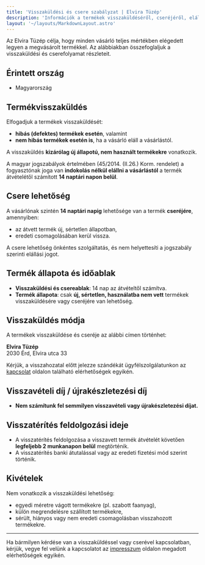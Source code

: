 ```yaml
---
title: 'Visszaküldési és csere szabályzat | Elvira Tüzép'
description: 'Információk a termékek visszaküldéséről, cseréjéről, elállási jogról és visszatérítési folyamatról az Elvira Tüzépnél.'
layout: '~/layouts/MarkdownLayout.astro'
---
```


Az Elvira Tüzép célja, hogy minden vásárló teljes mértékben elégedett legyen a megvásárolt termékkel. Az alábbiakban összefoglaljuk a visszaküldési és cserefolyamat részleteit.

## Érintett ország

- Magyarország

## Termékvisszaküldés

Elfogadjuk a termékek visszaküldését:
- **hibás (defektes) termékek esetén**, valamint
- **nem hibás termékek esetén is**, ha a vásárló eláll a vásárlástól.

A visszaküldés **kizárólag új állapotú, nem használt termékekre** vonatkozik.

A magyar jogszabályok értelmében (45/2014. (II.26.) Korm. rendelet) a fogyasztónak joga van **indokolás nélkül elállni a vásárlástól** a termék átvételétől számított **14 naptári napon belül**.

## Csere lehetőség

A vásárlónak szintén **14 naptári napig** lehetősége van a termék **cseréjére**, amennyiben:
- az átvett termék új, sértetlen állapotban,
- eredeti csomagolásában kerül vissza.

A csere lehetőség önkéntes szolgáltatás, és nem helyettesíti a jogszabály szerinti elállási jogot.

## Termék állapota és időablak

- **Visszaküldési és csereablak**: 14 nap az átvételtől számítva.
- **Termék állapota**: csak **új, sértetlen, használatba nem vett** termékek visszaküldésére vagy cseréjére van lehetőség.

## Visszaküldés módja

A termékek visszaküldése és cseréje az alábbi címen történhet:

**Elvira Tüzép**  
2030 Érd, Elvira utca 33

Kérjük, a visszahozatal előtt jelezze szándékát ügyfélszolgálatunkon az [kapcsolat](/kapcsolat) oldalon található elérhetőségek egyikén.

## Visszavételi díj / újrakészletezési díj

- **Nem számítunk fel semmilyen visszavételi vagy újrakészletezési díjat.**

## Visszatérítés feldolgozási ideje

- A visszatérítés feldolgozása a visszavett termék átvételét követően **legfeljebb 2 munkanapon belül** megtörténik.
- A visszatérítés banki átutalással vagy az eredeti fizetési mód szerint történik.

## Kivételek

Nem vonatkozik a visszaküldési lehetőség:
- egyedi méretre vágott termékekre (pl. szabott faanyag),
- külön megrendelésre szállított termékekre,
- sérült, hiányos vagy nem eredeti csomagolásban visszahozott termékekre.

---

Ha bármilyen kérdése van a visszaküldéssel vagy cserével kapcsolatban, kérjük, vegye fel velünk a kapcsolatot az [impresszum](/impresszum) oldalon megadott elérhetőségek egyikén.